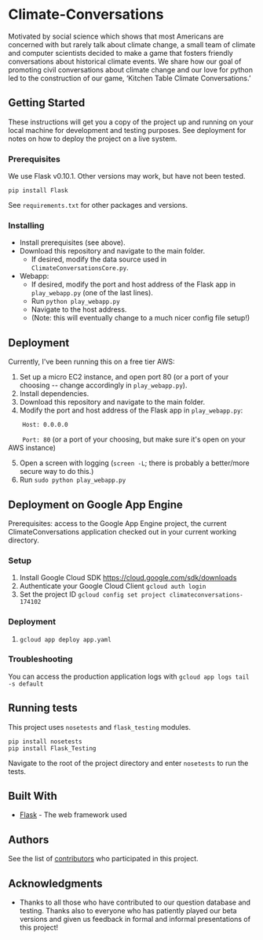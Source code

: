 # Climate-Conversations

Motivated by social science which shows that most Americans are concerned with but rarely talk about climate change, a small team of climate and computer scientists decided to make a game that fosters friendly conversations about historical climate events. We share how our goal of promoting civil conversations about climate change and our love for python led to the construction of our game, ‘Kitchen Table Climate Conversations.’ 

## Getting Started

These instructions will get you a copy of the project up and running on your local machine for development and testing purposes. See deployment for notes on how to deploy the project on a live system.

### Prerequisites

We use Flask v0.10.1. Other versions may work, but have not been tested.

```
pip install Flask
```

See ```requirements.txt``` for other packages and versions.

### Installing

* Install prerequisites (see above).
* Download this repository and navigate to the main folder.
  * If desired, modify the data source used in ```ClimateConversationsCore.py```.
* Webapp:
  * If desired, modify the port and host address of the Flask app in ```play_webapp.py``` (one of the last lines).
  * Run ```python play_webapp.py```
  * Navigate to the host address.
  * (Note: this will eventually change to a much nicer config file setup!)

## Deployment

Currently, I've been running this on a free tier AWS:

1. Set up a micro EC2 instance, and open port 80 (or a port of your choosing -- change accordingly in ```play_webapp.py```).
2. Install dependencies.
3. Download this repository and navigate to the main folder.
4. Modify the port and host address of the Flask app in ```play_webapp.py```:

```    Host: 0.0.0.0```

```    Port: 80``` (or a port of your choosing, but make sure it's open on your AWS instance)

5. Open a screen with logging (```screen -L```; there is probably a better/more secure way to do this.)
6. Run ```sudo python play_webapp.py```

## Deployment on Google App Engine

Prerequisites: access to the Google App Engine project, the current
ClimateConversations application checked out in your current working directory.

### Setup

1. Install Google Cloud SDK https://cloud.google.com/sdk/downloads
2. Authenticate your Google Cloud Client ```gcloud auth login```
3. Set the project ID ```gcloud config set project climateconversations-174102```

### Deployment

1. ```gcloud app deploy app.yaml```

### Troubleshooting

You can access the production application logs with ```gcloud app logs tail -s default```

## Running tests

This project uses ```nosetests``` and ```flask_testing``` modules.

```
pip install nosetests
pip install Flask_Testing
```

Navigate to the root of the project directory and enter ```nosetests``` to run the tests.



## Built With

* [Flask](http://flask.pocoo.org/) - The web framework used

## Authors

See  the list of [contributors](https://github.com/jtwedt/Climate-Conversations/contributors) who participated in this project.

## Acknowledgments

* Thanks to all those who have contributed to our question database and testing. Thanks also to everyone who has patiently played our beta versions and given us feedback in formal and informal presentations of this project!
